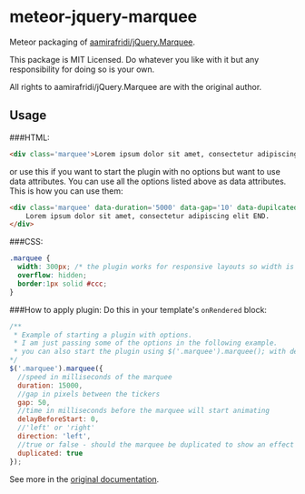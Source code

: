 # meteor-jquery-marquee

Meteor packaging of [aamirafridi/jQuery.Marquee](https://github.com/aamirafridi/jQuery.Marquee).

This package is MIT Licensed. Do whatever you like with it but any responsibility for doing so is your own.

All rights to aamirafridi/jQuery.Marquee are with the original author.

## Usage

###HTML:
```html
<div class='marquee'>Lorem ipsum dolor sit amet, consectetur adipiscing elit END.</div>
```

or use this if you want to start the plugin with no options but want to use data attributes. You can use all the options listed above as data attributes. This is how you can use them:

```html
<div class='marquee' data-duration='5000' data-gap='10' data-dupilcated='true' >
    Lorem ipsum dolor sit amet, consectetur adipiscing elit END.
</div>
```

###CSS:
```css
.marquee {
  width: 300px; /* the plugin works for responsive layouts so width is not necessary */
  overflow: hidden;
  border:1px solid #ccc;
}
```

###How to apply plugin:
Do this in your template's `onRendered` block:
```javascript
/**
 * Example of starting a plugin with options.
 * I am just passing some of the options in the following example.
 * you can also start the plugin using $('.marquee').marquee(); with defaults
*/
$('.marquee').marquee({
  //speed in milliseconds of the marquee
  duration: 15000,
  //gap in pixels between the tickers
  gap: 50,
  //time in milliseconds before the marquee will start animating
  delayBeforeStart: 0,
  //'left' or 'right'
  direction: 'left',
  //true or false - should the marquee be duplicated to show an effect of continues flow
  duplicated: true
});
```

See more in the [original documentation](https://github.com/aamirafridi/jQuery.Marquee/blob/master/README.md).
